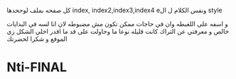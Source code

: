  كل صفحه بملف لوححدها index, index2,index3,index4 eونفس الكلام ل ال style
 
 
  و اسفه على اللغبطه وان في حاجات ممكن تكون مش مضبوطه لان انا لسه في البدايات خالص و معرفتي عن التراك كانت قليله نوعا ما
  وحاولت على قد ما اقدر اخلي الشكل زي الموفع 
  و شكرا لحضرتك 
 

# Nti-FINAL
